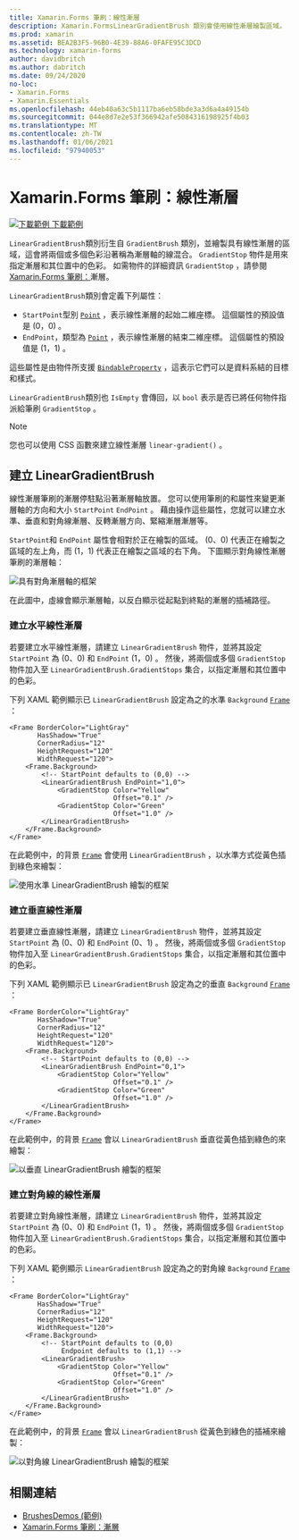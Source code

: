 ```yaml
---
title: Xamarin.Forms 筆刷：線性漸層
description: Xamarin.FormsLinearGradientBrush 類別會使用線性漸層繪製區域。
ms.prod: xamarin
ms.assetid: BEA2B3F5-96B0-4E39-88A6-0FAFE95C3DCD
ms.technology: xamarin-forms
author: davidbritch
ms.author: dabritch
ms.date: 09/24/2020
no-loc:
- Xamarin.Forms
- Xamarin.Essentials
ms.openlocfilehash: 44eb40a63c5b1117ba6eb58bde3a3d6a4a49154b
ms.sourcegitcommit: 044e8d7e2e53f366942afe5084316198925f4b03
ms.translationtype: MT
ms.contentlocale: zh-TW
ms.lasthandoff: 01/06/2021
ms.locfileid: "97940053"
---
```

# <a name="no-locxamarinforms-brushes-linear-gradients"></a>Xamarin.Forms 筆刷：線性漸層

[![下載範例](~/media/shared/download.png) 下載範例](/samples/xamarin/xamarin-forms-samples/userinterface-brushdemos/)

`LinearGradientBrush`類別衍生自 `GradientBrush` 類別，並繪製具有線性漸層的區域，這會將兩個或多個色彩沿著稱為漸層軸的線混合。 `GradientStop` 物件是用來指定漸層和其位置中的色彩。 如需物件的詳細資訊 `GradientStop` ，請參閱[ Xamarin.Forms 筆刷：](gradient.md)漸層。

`LinearGradientBrush`類別會定義下列屬性：

- `StartPoint`型別 [`Point`](xref:Xamarin.Forms.Point) ，表示線性漸層的起始二維座標。 這個屬性的預設值是 (0，0) 。
- `EndPoint`，類型為 [`Point`](xref:Xamarin.Forms.Point) ，表示線性漸層的結束二維座標。 這個屬性的預設值是 (1，1) 。

這些屬性是由物件所支援 [`BindableProperty`](xref:Xamarin.Forms.BindableProperty) ，這表示它們可以是資料系結的目標和樣式。

`LinearGradientBrush`類別也 `IsEmpty` 會傳回，以 `bool` 表示是否已將任何物件指派給筆刷 `GradientStop` 。

> [!NOTE]
> 您也可以使用 CSS 函數來建立線性漸層 `linear-gradient()` 。

## <a name="create-a-lineargradientbrush"></a>建立 LinearGradientBrush

線性漸層筆刷的漸層停駐點沿著漸層軸放置。 您可以使用筆刷的和屬性來變更漸層軸的方向和大小 `StartPoint` `EndPoint` 。 藉由操作這些屬性，您就可以建立水準、垂直和對角線漸層、反轉漸層方向、緊縮漸層漸層等。

`StartPoint`和 `EndPoint` 屬性會相對於正在繪製的區域。  (0、0) 代表正在繪製之區域的左上角，而 (1，1) 代表正在繪製之區域的右下角。 下圖顯示對角線性漸層筆刷的漸層軸：

![具有對角漸層軸的框架](lineargradient-images/gradient-axis.png)

在此圖中，虛線會顯示漸層軸，以反白顯示從起點到終點的漸層的插補路徑。

### <a name="create-a-horizontal-linear-gradient"></a>建立水平線性漸層

若要建立水平線性漸層，請建立 `LinearGradientBrush` 物件，並將其設定 `StartPoint` 為 (0、0) 和 `EndPoint` (1，0) 。 然後，將兩個或多個 `GradientStop` 物件加入至 `LinearGradientBrush.GradientStops` 集合，以指定漸層和其位置中的色彩。

下列 XAML 範例顯示已 `LinearGradientBrush` 設定為之的水準 `Background` [`Frame`](xref:Xamarin.Forms.Frame) ：

```xaml
<Frame BorderColor="LightGray"
       HasShadow="True"
       CornerRadius="12"
       HeightRequest="120"
       WidthRequest="120">
    <Frame.Background>
        <!-- StartPoint defaults to (0,0) -->
        <LinearGradientBrush EndPoint="1,0">
            <GradientStop Color="Yellow"
                          Offset="0.1" />
            <GradientStop Color="Green"
                          Offset="1.0" />
        </LinearGradientBrush>
    </Frame.Background>
</Frame>  
```

在此範例中，的背景 [`Frame`](xref:Xamarin.Forms.Frame) 會使用 `LinearGradientBrush` ，以水準方式從黃色插到綠色來繪製：

![使用水準 LinearGradientBrush 繪製的框架](lineargradient-images/horizontal.png)

### <a name="create-a-vertical-linear-gradient"></a>建立垂直線性漸層

若要建立垂直線性漸層，請建立 `LinearGradientBrush` 物件，並將其設定 `StartPoint` 為 (0、0) 和 `EndPoint` (0、1) 。 然後，將兩個或多個 `GradientStop` 物件加入至 `LinearGradientBrush.GradientStops` 集合，以指定漸層和其位置中的色彩。

下列 XAML 範例顯示已 `LinearGradientBrush` 設定為之的垂直 `Background` [`Frame`](xref:Xamarin.Forms.Frame) ：

```xaml
<Frame BorderColor="LightGray"
       HasShadow="True"
       CornerRadius="12"
       HeightRequest="120"
       WidthRequest="120">
    <Frame.Background>
        <!-- StartPoint defaults to (0,0) -->    
        <LinearGradientBrush EndPoint="0,1">
            <GradientStop Color="Yellow"
                          Offset="0.1" />
            <GradientStop Color="Green"
                          Offset="1.0" />
        </LinearGradientBrush>
    </Frame.Background>
</Frame>
```

在此範例中，的背景 [`Frame`](xref:Xamarin.Forms.Frame) 會以 `LinearGradientBrush` 垂直從黃色插到綠色的來繪製：

![以垂直 LinearGradientBrush 繪製的框架](lineargradient-images/vertical.png)

### <a name="create-a-diagonal-linear-gradient"></a>建立對角線的線性漸層

若要建立對角線性漸層，請建立 `LinearGradientBrush` 物件，並將其設定 `StartPoint` 為 (0、0) 和 `EndPoint` (1，1) 。 然後，將兩個或多個 `GradientStop` 物件加入至 `LinearGradientBrush.GradientStops` 集合，以指定漸層和其位置中的色彩。

下列 XAML 範例顯示 `LinearGradientBrush` 設定為之的對角線 `Background` [`Frame`](xref:Xamarin.Forms.Frame) ：

```xaml
<Frame BorderColor="LightGray"
       HasShadow="True"
       CornerRadius="12"
       HeightRequest="120"
       WidthRequest="120">
    <Frame.Background>
        <!-- StartPoint defaults to (0,0)      
             Endpoint defaults to (1,1) -->
        <LinearGradientBrush>
            <GradientStop Color="Yellow"
                          Offset="0.1" />
            <GradientStop Color="Green"
                          Offset="1.0" />
        </LinearGradientBrush>
    </Frame.Background>
</Frame>
```

在此範例中，的背景 [`Frame`](xref:Xamarin.Forms.Frame) 會以 `LinearGradientBrush` 從黃色到綠色的插補來繪製：

![以對角線 LinearGradientBrush 繪製的框架](lineargradient-images/diagonal.png)

## <a name="related-links"></a>相關連結

- [BrushesDemos (範例) ](/samples/xamarin/xamarin-forms-samples/userinterface-brushdemos/)
- [Xamarin.Forms 筆刷：漸層](gradient.md)
